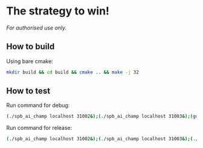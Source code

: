 # The strategy to win!

*For authorised use only.*

## How to build
Using bare cmake:
```sh
mkdir build && cd build && cmake .. && make -j 32
```

## How to test
Run command for debug:
```sh
(./spb_ai_champ localhost 31002&);(./spb_ai_champ localhost 31003&);(gdb ./spb_ai_champ;killall spb_ai_champ)
```
Run command for release:
```sh
(./spb_ai_champ localhost 31002&);(./spb_ai_champ localhost 31003&);(./spb_ai_champ;killall spb_ai_champ)
```
